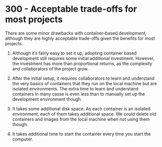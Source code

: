 # 300 - Acceptable trade-offs for most projects

There are some minor drawbacks with container-based development, although they are highly acceptable trade-offs given the benefits for most projects:

1. Although it’s fairly easy to set it up, adopting container based development still requires some initial additional investment.
However, the investment has more than proportional returns, as the complexity and collaborators of the project grow.

2. After the initial setup, it requires collaborators to learn and understand the very basics of containers that they run on the local machine but are isolated environments.
The extra time to learn and understand containers in many casse is even less than to manually set up the development environment though.

3. It takes some additional disk space. As each container is an isolated environment, each of them takes additional space.
We could delete old containers and images from the local machine when not using them though.

4. It takes additional time to start the container every time you start the computer.
